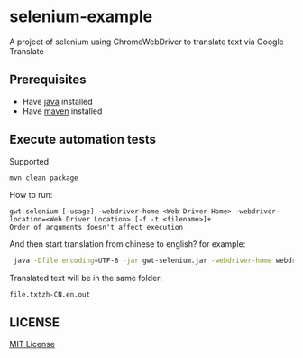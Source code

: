 # selenium-example
A project of selenium using ChromeWebDriver to translate text via Google Translate


## Prerequisites ##

* Have [java](http://www.oracle.com/technetwork/java/javase/downloads/index.html) installed
* Have [maven](http://maven.apache.org/) installed


## Execute automation tests ##

Supported 
```bash
mvn clean package
```

How to run:
````text
gwt-selenium [-usage] -webdriver-home <Web Driver Home> -webdriver-location=<Web Driver Location> [-f -t <filename>]+
Order of arguments doesn't affect execution
````

And then start translation from chinese to english? for example:
```bash
 java -Dfile.encoding=UTF-8 -jar gwt-selenium.jar -webdriver-home webdriver.chrome.driver -webdriver-location webdriver/chromedriver.exe -f CN -t EN file.txt
```

Translated text will be in the same folder:

```text
file.txtzh-CN.en.out
```

## LICENSE ##

[MIT License](https://raw.githubusercontent.com/leftstick/selenium-example/master/LICENSE)
